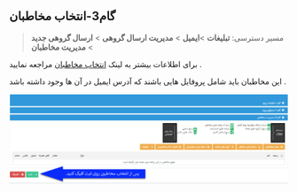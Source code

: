 ﻿## گام3-انتخاب مخاطبان

> مسیر دسترسی:  **تبلیغات** >**ایمیل** > **مدیریت ارسال گروهی** > **ارسال گروهی جدید** > **مدیریت مخاطبان** 

برای اطلاعات بیشتر به لینک <a href="file%3A%2F%2F%2FC%3A%5CUsers%5CH.abasi%5CDesktop%5Chelp%5Cmd%20help%5C%D8%AA%D8%A8%D9%84%DB%8C%D8%BA%D8%A7%D8%AA%5Cmoshtarak-abzar%5Cgam%20se%5Cselect-Audience.md" target="_blank"> انتخاب مخاطبان</a>  مراجعه نمایید .

این مخاطبان باید شامل پروفایل هایی باشند که آدرس ایمیل در آن ها وجود داشته باشد .

![](advertising-sendinggroupmail-thirdstep1.png)

